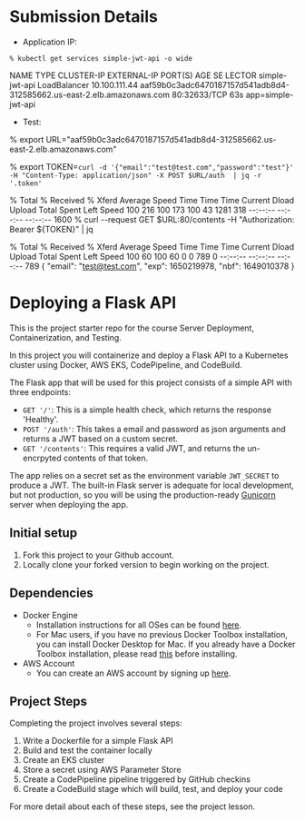 # Submission Details

- Application IP:

 `% kubectl get services simple-jwt-api -o wide`

NAME             TYPE           CLUSTER-IP      EXTERNAL-IP                                                              PORT(S)        AGE   SE
LECTOR
simple-jwt-api   LoadBalancer   10.100.111.44   aaf59b0c3adc6470187157d541adb8d4-312585662.us-east-2.elb.amazonaws.com   80:32633/TCP   63s   app=simple-jwt-api

- Test:

 % export URL="aaf59b0c3adc6470187157d541adb8d4-312585662.us-east-2.elb.amazonaws.com"

 % export TOKEN=`curl -d '{"email":"test@test.com","password":"test"}' -H "Content-Type: application/json" -X POST $URL/auth  | jq -r '.token'`

  % Total    % Received % Xferd  Average Speed   Time    Time     Time  Current
                                 Dload  Upload   Total   Spent    Left  Speed
100   216  100   173  100    43   1281    318 --:--:-- --:--:-- --:--:--  1600
 % curl --request GET $URL:80/contents -H "Authorization: Bearer ${TOKEN}" | jq

  % Total    % Received % Xferd  Average Speed   Time    Time     Time  Current
                                 Dload  Upload   Total   Spent    Left  Speed
100    60  100    60    0     0    789      0 --:--:-- --:--:-- --:--:--   789
{
  "email": "test@test.com",
  "exp": 1650219978,
  "nbf": 1649010378
}


# Deploying a Flask API

This is the project starter repo for the course Server Deployment, Containerization, and Testing.

In this project you will containerize and deploy a Flask API to a Kubernetes cluster using Docker, AWS EKS, CodePipeline, and CodeBuild.

The Flask app that will be used for this project consists of a simple API with three endpoints:

- `GET '/'`: This is a simple health check, which returns the response 'Healthy'. 
- `POST '/auth'`: This takes a email and password as json arguments and returns a JWT based on a custom secret.
- `GET '/contents'`: This requires a valid JWT, and returns the un-encrpyted contents of that token. 

The app relies on a secret set as the environment variable `JWT_SECRET` to produce a JWT. The built-in Flask server is adequate for local development, but not production, so you will be using the production-ready [Gunicorn](https://gunicorn.org/) server when deploying the app.

## Initial setup
1. Fork this project to your Github account.
2. Locally clone your forked version to begin working on the project.

## Dependencies

- Docker Engine
    - Installation instructions for all OSes can be found [here](https://docs.docker.com/install/).
    - For Mac users, if you have no previous Docker Toolbox installation, you can install Docker Desktop for Mac. If you already have a Docker Toolbox installation, please read [this](https://docs.docker.com/docker-for-mac/docker-toolbox/) before installing.
 - AWS Account
     - You can create an AWS account by signing up [here](https://aws.amazon.com/#).
     
## Project Steps

Completing the project involves several steps:

1. Write a Dockerfile for a simple Flask API
2. Build and test the container locally
3. Create an EKS cluster
4. Store a secret using AWS Parameter Store
5. Create a CodePipeline pipeline triggered by GitHub checkins
6. Create a CodeBuild stage which will build, test, and deploy your code

For more detail about each of these steps, see the project lesson.
